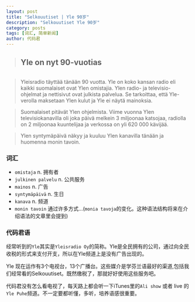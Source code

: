 ```yaml
---
layout: post
title: "Selkouutiset | Yle 90岁"
description: "Selkouutiset Yle 90岁"
category: posts
tags: [词汇, 简单新闻]
author: 代码君
---
```


> ## Yle on nyt 90-vuotias

<figure>
    <a href="http://imgur.com/YiRTZf7.jpg"><img src="http://imgur.com/YiRTZf7.jpg" alt=""></a>
</figure>

>Yleisradio täyttää tänään 90 vuotta. Yle on koko kansan radio eli kaikki suomalaiset ovat Ylen omistajia. Ylen radio- ja televisio-ohjelmat ja nettisivut ovat julkista palvelua. Se tarkoittaa, että Yle-verolla maksetaan Ylen kulut ja Yle ei näytä mainoksia.

>Suomalaiset pitävät Ylen ohjelmista. Viime vuonna Ylen televisiokanavilla oli joka päivä melkein 3 miljoonaa katsojaa, radiolla on 2 miljoonaa kuuntelijaa ja verkossa on yli 620 000 kävijää.

>Ylen syntymäpäivä näkyy ja kuuluu Ylen kanavilla tänään ja huomenna monin tavoin.

### 词汇
- `omistaja` n. 拥有者
- `julkinen palvelu` n. 公共服务
- `mainos` n. 广告
- `syntymäpäivä` n. 生日
- `kanava` n. 频道
- `monin tavoin` 通过许多方式...(`monia tavoja`的变化。这种语法结构将来在介绍语法的文章里会提到)

### 代码君语

经常听到的`Yle`其实是`Yleisradio Oy`的简称。Yle是全民拥有的公司，通过向全民收税的形式来支付开支，所以在Yle频道上是没有广告出现的。

Yle 现在运作有3个电视台，13个广播台。这些媒介是学芬兰语最好的渠道,包括我们经常看的Selkouutiset。既然缴税了，那就好好使用这些服务吧。

代码君没有怎么看电视了，每天路上都会听一下iTunes里的`Ali show` 或者 live 的`Yle Puhe`频道。不一定要都听懂，多听，培养语感很重要。
